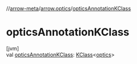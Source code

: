 //[arrow-meta](../../index.md)/[arrow.optics](index.md)/[opticsAnnotationKClass](optics-annotation-k-class.md)

# opticsAnnotationKClass

[jvm]\
val [opticsAnnotationKClass](optics-annotation-k-class.md): [KClass](https://kotlinlang.org/api/latest/jvm/stdlib/kotlin.reflect/-k-class/index.html)&lt;[optics](../../../arrow-annotations/arrow-annotations/arrow.optics/optics/index.md)&gt;
